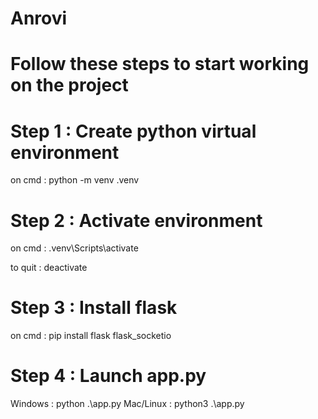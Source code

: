 # Anrovi

# Follow these steps to start working on the project

# Step 1 : Create python virtual environment

on cmd : python -m venv .venv

# Step 2 : Activate environment

on cmd : .venv\Scripts\activate

to quit : deactivate

# Step 3 : Install flask

on cmd : pip install flask flask_socketio

# Step 4 : Launch app.py

Windows : python .\app.py
Mac/Linux : python3 .\app.py

